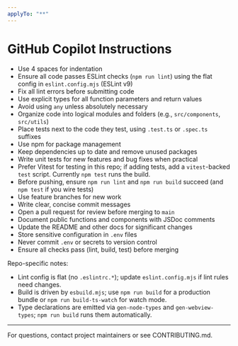```yaml
---
applyTo: "**"
---
```


# GitHub Copilot Instructions

- Use 4 spaces for indentation
- Ensure all code passes ESLint checks (`npm run lint`) using the flat config in `eslint.config.mjs` (ESLint v9)
- Fix all lint errors before submitting code
- Use explicit types for all function parameters and return values
- Avoid using `any` unless absolutely necessary
- Organize code into logical modules and folders (e.g., `src/components`, `src/utils`)
- Place tests next to the code they test, using `.test.ts` or `.spec.ts` suffixes
- Use npm for package management
- Keep dependencies up to date and remove unused packages
- Write unit tests for new features and bug fixes when practical
- Prefer Vitest for testing in this repo; if adding tests, add a `vitest`-backed `test` script. Currently `npm test` runs the build.
- Before pushing, ensure `npm run lint` and `npm run build` succeed (and `npm test` if you wire tests)
- Use feature branches for new work
- Write clear, concise commit messages
- Open a pull request for review before merging to `main`
- Document public functions and components with JSDoc comments
- Update the README and other docs for significant changes
- Store sensitive configuration in `.env` files
- Never commit `.env` or secrets to version control
- Ensure all checks pass (lint, build, test) before merging

Repo-specific notes:
- Lint config is flat (no `.eslintrc.*`); update `eslint.config.mjs` if lint rules need changes.
- Build is driven by `esbuild.mjs`; use `npm run build` for a production bundle or `npm run build-ts-watch` for watch mode.
- Type declarations are emitted via `gen-node-types` and `gen-webview-types`; `npm run build` runs them automatically.

---
For questions, contact project maintainers or see CONTRIBUTING.md.